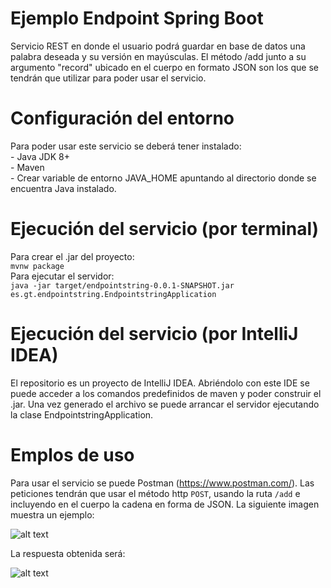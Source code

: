 # Ejemplo Endpoint Spring Boot

Servicio REST en donde el usuario podrá guardar en base de datos una palabra deseada y su versión en mayúsculas.
El método /add junto a su argumento "record" ubicado en el cuerpo en formato JSON son los que se tendrán que utilizar para 
poder usar el servicio.

# Configuración del entorno

Para poder usar este servicio se deberá tener instalado:  
    - Java JDK 8+  
    - Maven  
    - Crear variable de entorno JAVA_HOME apuntando al directorio donde se encuentra Java instalado.  
    

# Ejecución del servicio (por terminal)

Para crear el .jar del proyecto:  
    `mvnw package`  
Para ejecutar el servidor:  
    `java -jar target/endpointstring-0.0.1-SNAPSHOT.jar es.gt.endpointstring.EndpointstringApplication`  
    
# Ejecución del servicio (por IntelliJ IDEA)

El repositorio es un proyecto de IntelliJ IDEA. Abriéndolo con este IDE se puede acceder a los comandos predefinidos
de maven y poder construir el .jar. Una vez generado el archivo se puede arrancar el servidor ejecutando la clase
EndpointstringApplication.

# Emplos de uso

Para usar el servicio se puede Postman (https://www.postman.com/). Las peticiones tendrán que usar el método http `POST`,
usando la ruta `/add` e incluyendo en el cuerpo la cadena en forma de JSON. La siguiente imagen muestra un ejemplo:  

![alt text](https://i.imgur.com/JBOXirK.jpg)  

La respuesta obtenida será:  

![alt text](https://i.imgur.com/kcAoXOH.jpg)